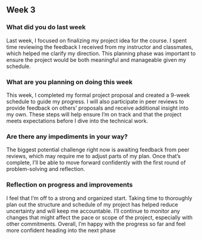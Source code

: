 ## Week 3 ##

### What did you do last week ###
Last week, I focused on finalizing my project idea for the course. I spent time reviewing the feedback I received from my instructor and classmates, which helped me clarify my direction. This planning phase was important to ensure the project would be both meaningful and manageable given my schedule. 
### What are you planning on doing this week ###
This week, I completed my formal project proposal and created a 9-week schedule to guide my progress. I will also participate in peer reviews to provide feedback on others’ proposals and receive additional insight into my own. These steps will help ensure I’m on track and that the project meets expectations before I dive into the technical work.
### Are there any impediments in your way? ###
The biggest potential challenge right now is awaiting feedback from peer reviews, which may require me to adjust parts of my plan. Once that’s complete, I’ll be able to move forward confidently with the first round of problem-solving and reflection.
### Reflection on progress and improvements ###
I feel that I’m off to a strong and organized start. Taking time to thoroughly plan out the structure and schedule of my project has helped reduce uncertainty and will keep me accountable. I’ll continue to monitor any changes that might affect the pace or scope of the project, especially with other commitments. Overall, I’m happy with the progress so far and feel more confident heading into the next phase
